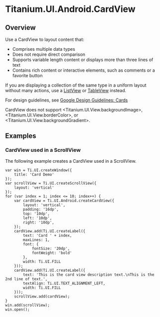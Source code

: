 # Titanium.UI.Android.CardView

<ProxySummary/>

## Overview

Use a CardView to layout content that:

  * Comprises multiple data types
  * Does not require direct comparison
  * Supports variable length content or displays more than three lines of text
  * Contains rich content or interactive elements, such as comments or a favorite button

If you are displaying a collection of the same type in a uniform layout without many actions,
use a [ListView](Titanium.UI.ListView) or [TableView](Titanium.UI.TableView) instead.

For design guidelines, see
[Google Design Guidelines: Cards](http://www.google.com/design/spec/components/cards.html)

CardView does not support <Titanium.UI.View.backgroundImage>, <Titanium.UI.View.borderColor>, or <Titanium.UI.View.backgroundGradient>.

## Examples

### CardView used in a ScrollView

The following example creates a CardView used in a ScrollView.

    var win = Ti.UI.createWindow({
        title: 'Card Demo'
    });
    var scrollView = Ti.UI.createScrollView({
        layout: 'vertical'
    });
    for (var index = 1; index <= 10; index++) {
        var cardView = Ti.UI.Android.createCardView({
            layout: 'vertical',
            padding: '16dp',
            top: '10dp',
            left: '10dp',
            right: '10dp',
        });
        cardView.add(Ti.UI.createLabel({
            text: 'Card ' + index,
            maxLines: 1,
            font: {
                fontSize: '20dp',
                fontWeight: 'bold'
            },
            width: Ti.UI.FILL
        }));
        cardView.add(Ti.UI.createLabel({
            text: 'This is the card view description text.\nThis is the 2nd line of text.',
            textAlign: Ti.UI.TEXT_ALIGNMENT_LEFT,
            width: Ti.UI.FILL
        }));
        scrollView.add(cardView);
    }
    win.add(scrollView);
    win.open();

<ApiDocs/>
